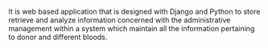 It is web based application that is designed with Django and Python to store retrieve and analyze information concerned with the administrative
management within a system which maintain all the information pertaining to donor and different bloods.
